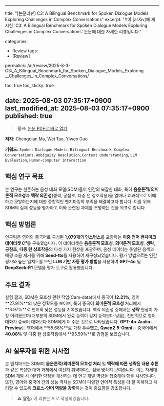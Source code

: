 
---
title: "[논문리뷰] C3: A Bilingual Benchmark for Spoken Dialogue Models Exploring
  Challenges in Complex Conversations"
excerpt: "Y이 [arXiv]에 게시한 'C3: A Bilingual Benchmark for Spoken Dialogue Models Exploring
  Challenges in Complex Conversations' 논문에 대한 자세한 리뷰입니다."

categories:
  - Review
tags:
  - [Review]

permalink: /ai/review/2025-8-3-C3:_A_Bilingual_Benchmark_for_Spoken_Dialogue_Models_Exploring
__Challenges_in_Complex_Conversations/

toc: true
toc_sticky: true

date: 2025-08-03 07:35:17+0900
last_modified_at: 2025-08-03 07:35:17+0900
published: true
---
> **링크:** [논문 PDF로 바로 열기](https://arxiv.org/abs/2507.22968)

**저자:** Chengqian Ma, Wei Tao, Yiwen Guo

**키워드:** `Spoken Dialogue Models`, `Bilingual Benchmark`, `Complex Conversations`, `Ambiguity Resolution`, `Context Understanding`, `LLM Evaluation`, `Human-Computer Interaction`

## 핵심 연구 목표
본 연구는 현존하는 음성 대화 모델(SDM)들이 인간의 복잡한 대화, 특히 **음운론적/의미론적 모호성**과 **맥락 의존성**(생략, 공참조, 다중 턴 상호작용)을 얼마나 효과적으로 이해하고 모방하는지에 대한 종합적인 벤치마킹의 부족을 해결하고자 합니다. 이를 위해 SDM의 실제 성능을 평가하고 이와 관련된 과제를 조명하는 것을 목표로 합니다.

## 핵심 방법론
연구팀은 영어와 중국어로 구성된 **1,079개의 인스턴스**를 포함하는 **이중 언어 벤치마크 데이터셋 C³**를 구축했습니다. 이 데이터셋은 **음운론적 모호성**, **의미론적 모호성**, **생략**, **공참조**, **다중 턴 상호작용**의 다섯 가지 현상을 포괄하며, 음성 데이터는 통일된 음색과 배경 소음 제거를 위해 **Seed-tts**를 사용하여 재구성되었습니다. 평가 방법으로는 인간 평가와 높은 일치도를 보인 **LLM 기반 자동 평가 방법**을 사용하여 **GPT-4o** 및 **DeepSeek-R1** 모델을 평가 도구로 활용했습니다.

## 주요 결과
실험 결과, SDM은 모호성 관련 작업(Cam-data)에서 중국어 **12.21%**, 영어 **27.91%**의 낮은 정확도를 보이며, 특히 중국어 **의미론적 모호성** 처리에서 **3.97%**로 현저히 낮은 성능을 기록했습니다. 맥락 의존성 중에서는 **생략** 현상이 가장 어려웠으며(대부분의 SDM에서 완료 능력이 감지 능력보다 낮음), 전반적으로 영어 대화가 중국어 대화보다 SDM에게 더 쉬운 것으로 나타났습니다. **GPT-4o-Audio-Preview**는 영어에서 **55.68%**로 가장 우수했고, **Qwen2.5-Omni**는 중국어에서 **40.08%** 및 다중 턴 상호작용에서 **95.59%**로 강점을 보였습니다.

## AI 실무자를 위한 시사점
본 벤치마크는 SDM이 **음운론적/의미론적 모호성 처리** 및 **맥락에 따른 생략된 내용 추론**과 같은 복잡한 대화 과제에서 여전히 취약하다는 점을 명확히 보여줍니다. 이는 차세대 SDM 개발 시 이러한 약점을 개선하는 데 연구 개발 역량을 집중해야 함을 시사합니다. 또한, 영어와 중국어 간의 성능 격차는 SDM이 다양한 언어적 특성을 더 잘 이해하고 처리할 수 있도록 **크로스-언어 역량을 강화**하는 것이 중요함을 강조합니다.

> ⚠️ **알림:** 이 리뷰는 AI로 작성되었습니다.
